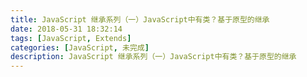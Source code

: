 ```yaml
---
title: JavaScript 继承系列（一）JavaScript中有类？基于原型的继承
date: 2018-05-31 18:32:14
tags: [JavaScript, Extends]
categories: [JavaScript, 未完成]
description: JavaScript 继承系列（一）JavaScript中有类？基于原型的继承
---
```

